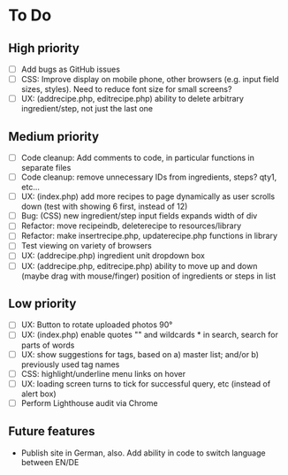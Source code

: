 # To Do

## High priority
- [ ] Add bugs as GitHub issues
- [ ] CSS: Improve display on mobile phone, other browsers (e.g. input field sizes, styles). Need to reduce font size for small screens?
- [ ] UX: (addrecipe.php, editrecipe.php) ability to delete arbitrary ingredient/step, not just the last one

## Medium priority
- [ ] Code cleanup: Add comments to code, in particular functions in separate files
- [ ] Code cleanup: remove unnecessary IDs from ingredients, steps? qty1, etc...
- [ ] UX: (index.php) add more recipes to page dynamically as user scrolls down (test with showing 6 first, instead of 12)
- [ ] Bug: (CSS) new ingredient/step input fields expands width of div
- [ ] Refactor: move recipeindb, deleterecipe to resources/library
- [ ] Refactor: make insertrecipe.php, updaterecipe.php functions in library
- [ ] Test viewing on variety of browsers
- [ ] UX: (addrecipe.php) ingredient unit dropdown box
- [ ] UX: (addrecipe.php, editrecipe.php) ability to move up and down (maybe drag with mouse/finger) position of ingredients or steps in list

## Low priority
- [ ] UX: Button to rotate uploaded photos 90°
- [ ] UX: (index.php) enable quotes "" and wildcards * in search, search for parts of words
- [ ] UX: show suggestions for tags, based on a) master list; and/or b) previously used tag names
- [ ] CSS: highlight/underline menu links on hover
- [ ] UX: loading screen turns to tick for successful query, etc (instead of alert box)
- [ ] Perform Lighthouse audit via Chrome

## Future features
- Publish site in German, also. Add ability in code to switch language between EN/DE
